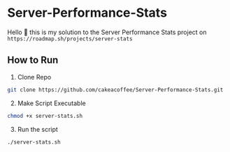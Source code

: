 # Server-Performance-Stats

Hello 👋 this is my solution to the Server Performance Stats project on `https://roadmap.sh/projects/server-stats`

## How to Run

1. Clone Repo
```bash
git clone https://github.com/cakeacoffee/Server-Performance-Stats.git
```

2. Make Script Executable
```bash
chmod +x server-stats.sh
```

3. Run the script
```bash
./server-stats.sh
```